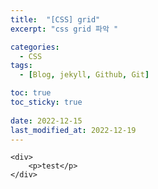 ```yaml
---
title:  "[CSS] grid"
excerpt: "css grid 파악 "

categories:
  - CSS
tags:
  - [Blog, jekyll, Github, Git]

toc: true
toc_sticky: true
 
date: 2022-12-15
last_modified_at: 2022-12-19
---
```


```
<div>
    <p>test</p>
</div>
```